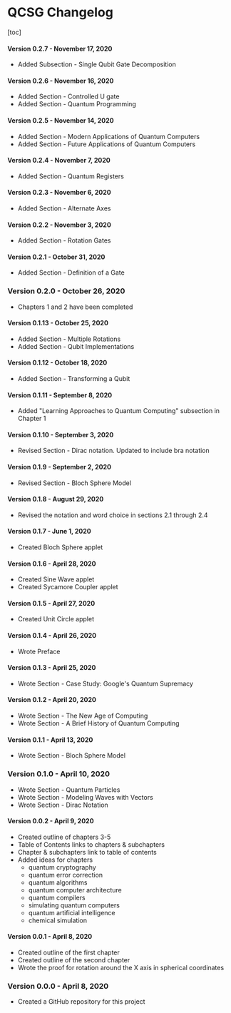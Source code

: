 # QCSG Changelog

[toc]

#### Version 0.2.7 - November 17, 2020

* Added Subsection - Single Qubit Gate Decomposition

#### Version 0.2.6 - November 16, 2020

* Added Section - Controlled U gate
* Added Section - Quantum Programming

#### Version 0.2.5 - November 14, 2020

* Added Section - Modern Applications of Quantum Computers
* Added Section - Future Applications of Quantum Computers

#### Version 0.2.4 - November 7, 2020

* Added Section - Quantum Registers

#### Version 0.2.3 - November 6, 2020

* Added Section - Alternate Axes

#### Version 0.2.2 - November 3, 2020

* Added Section - Rotation Gates

#### Version 0.2.1 - October 31, 2020

* Added Section - Definition of a Gate

### Version 0.2.0 - October 26, 2020

* Chapters 1 and 2 have been completed

#### Version 0.1.13 - October 25, 2020

* Added Section - Multiple Rotations
* Added Section - Qubit Implementations 

#### Version 0.1.12 - October 18, 2020

* Added Section - Transforming a Qubit

#### Version 0.1.11 - September 8, 2020

* Added "Learning Approaches to Quantum Computing" subsection in Chapter 1

#### Version 0.1.10 - September 3, 2020

* Revised Section - Dirac notation. Updated to include bra notation

#### Version 0.1.9 - September 2, 2020

* Revised Section - Bloch Sphere Model

#### Version 0.1.8 - August 29, 2020

* Revised the notation and word choice in sections 2.1 through 2.4

#### Version 0.1.7 - June 1, 2020

* Created Bloch Sphere applet

#### Version 0.1.6 - April 28, 2020

* Created Sine Wave applet
* Created Sycamore Coupler applet

#### Version 0.1.5 - April 27, 2020

* Created Unit Circle applet

#### Version 0.1.4 - April 26, 2020

* Wrote Preface

#### Version 0.1.3 - April 25, 2020

* Wrote Section - Case Study: Google's Quantum Supremacy

#### Version 0.1.2 - April 20, 2020

* Wrote Section - The New Age of Computing
* Wrote Section - A Brief History of Quantum Computing

#### Version 0.1.1 - April 13, 2020

* Wrote Section - Bloch Sphere Model

### Version 0.1.0 - April 10, 2020

* Wrote Section - Quantum Particles
* Wrote Section - Modeling Waves with Vectors
* Wrote Section - Dirac Notation

#### Version 0.0.2 - April 9, 2020

* Created outline of chapters 3-5
* Table of Contents links to chapters & subchapters
* Chapter & subchapters link to table of contents
* Added ideas for chapters 
  * quantum cryptography
  * quantum error correction
  * quantum algorithms
  * quantum computer architecture
  * quantum compilers
  * simulating quantum computers
  * quantum artificial intelligence
  * chemical simulation

#### Version 0.0.1 - April 8, 2020

* Created outline of the first chapter
* Created outline of the second chapter
* Wrote the proof for rotation around the X axis in spherical coordinates

### Version 0.0.0 - April 8, 2020

* Created a GitHub repository for this project

